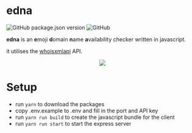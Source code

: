 # edna
![GitHub package.json version](https://img.shields.io/github/package-json/v/69/edna?style=flat-square) ![GitHub](https://img.shields.io/github/license/69/edna?style=flat-square) 

**edna** is an **e**moji **d**omain **n**ame **a**vailability checker written in javascript.

it utilises the [whoisxmlapi](https://www.whoisxmlapi.com) API.
<p align="center">
  <img src="https://i.imgur.com/RNyqkoV.png">
</p>

# Setup
- run `yarn` to download the packages
- copy .env.example to .env and fill in the port and API key
- run `yarn run build` to create the javascript bundle for the client
- run `yarn run start` to start the express server
